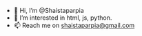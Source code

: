 - 👋 Hi, I’m @Shaistaparpia
- 👀 I’m interested in html, js, python.
- 📫 Reach me on shaistaparpia@gmail.com

<!---
Shaistaparpia/Shaistaparpia is a ✨ special ✨ repository because its `README.md` (this file) appears on your GitHub profile.
You can click the Preview link to take a look at your changes.
--->
